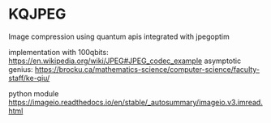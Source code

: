 # KQJPEG
Image compression using quantum apis integrated with jpegoptim

implementation with 100qbits:
https://en.wikipedia.org/wiki/JPEG#JPEG_codec_example
asymptotic genius: 
https://brocku.ca/mathematics-science/computer-science/faculty-staff/ke-qiu/

python module
https://imageio.readthedocs.io/en/stable/_autosummary/imageio.v3.imread.html